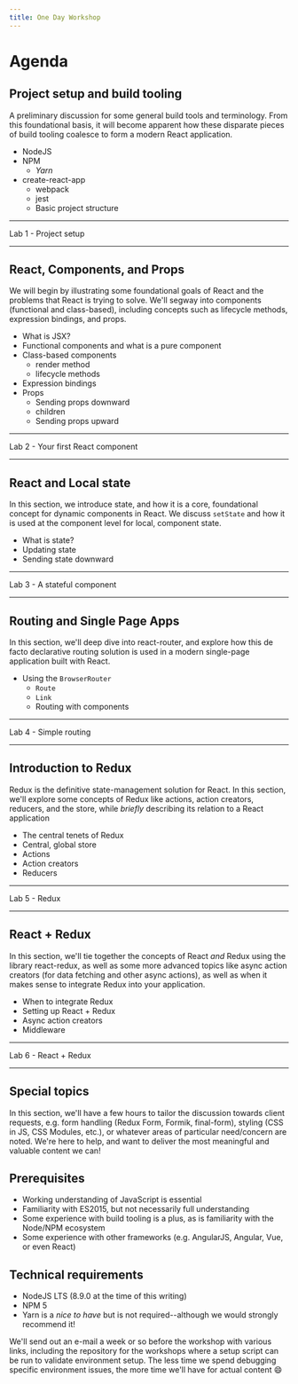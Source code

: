 ```yaml
---
title: One Day Workshop
---
```


# Agenda

## Project setup and build tooling

A preliminary discussion for some general build tools and terminology. From this foundational basis, it will become apparent how these disparate pieces of build tooling coalesce to form a modern React application.

* NodeJS
* NPM
  * _Yarn_
* create-react-app
  * webpack
  * jest
  * Basic project structure

---

Lab 1 - Project setup

---

## React, Components, and Props

We will begin by illustrating some foundational goals of React and the problems that React is trying to solve. We'll segway into components (functional and class-based), including concepts such as lifecycle methods, expression bindings, and props.

* What is JSX?
* Functional components and what is a pure component
* Class-based components
  * render method
  * lifecycle methods
* Expression bindings
* Props
  * Sending props downward
  * children
  * Sending props upward

---

Lab 2 - Your first React component

---

## React and Local state

In this section, we introduce state, and how it is a core, foundational concept for dynamic components in React. We discuss `setState` and how it is used at the component level for local, component state.

* What is state?
* Updating state
* Sending state downward

---

Lab 3 - A stateful component

---

## Routing and Single Page Apps

In this section, we'll deep dive into react-router, and explore how this de facto declarative routing solution is used in a modern single-page application built with React.

* Using the `BrowserRouter`
  * `Route`
  * `Link`
  * Routing with components

---

Lab 4 - Simple routing

---

## Introduction to Redux

Redux is the definitive state-management solution for React. In this section, we'll explore some concepts of Redux like actions, action creators, reducers, and the store, while _briefly_ describing its relation to a React application

* The central tenets of Redux
* Central, global store
* Actions
* Action creators
* Reducers

---

Lab 5 - Redux

---

## React + Redux

In this section, we'll tie together the concepts of React _and_ Redux using the library react-redux, as well as some more advanced topics like async action creators (for data fetching and other async actions), as well as when it makes sense to integrate Redux into your application.

* When to integrate Redux
* Setting up React + Redux
* Async action creators
* Middleware

---

Lab 6 - React + Redux

---

## Special topics

In this section, we'll have a few hours to tailor the discussion towards client requests, e.g. form handling (Redux Form, Formik, final-form), styling (CSS in JS, CSS Modules, etc.), or whatever areas of particular need/concern are noted. We're here to help, and want to deliver the most meaningful and valuable content we can!

## Prerequisites

* Working understanding of JavaScript is essential
* Familiarity with ES2015, but not necessarily full understanding
* Some experience with build tooling is a plus, as is familiarity with the Node/NPM ecosystem
* Some experience with other frameworks (e.g. AngularJS, Angular, Vue, or even React)

## Technical requirements

* NodeJS LTS (8.9.0 at the time of this writing)
* NPM 5
* Yarn is a _nice to have_ but is not required--although we would strongly recommend it!

We'll send out an e-mail a week or so before the workshop with various links, including the repository for the workshops where a setup script can be run to validate environment setup. The less time we spend debugging specific environment issues, the more time we'll have for actual content 😄
